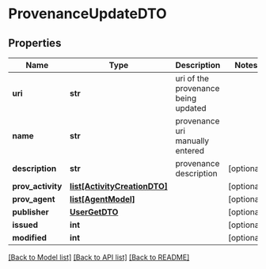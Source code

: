 # ProvenanceUpdateDTO

## Properties
Name | Type | Description | Notes
------------ | ------------- | ------------- | -------------
**uri** | **str** | uri of the provenance being updated | 
**name** | **str** | provenance uri manually entered | 
**description** | **str** | provenance description | [optional] 
**prov_activity** | [**list[ActivityCreationDTO]**](ActivityCreationDTO.md) |  | [optional] 
**prov_agent** | [**list[AgentModel]**](AgentModel.md) |  | [optional] 
**publisher** | [**UserGetDTO**](UserGetDTO.md) |  | [optional] 
**issued** | **int** |  | [optional] 
**modified** | **int** |  | [optional] 

[[Back to Model list]](../README.md#documentation-for-models) [[Back to API list]](../README.md#documentation-for-api-endpoints) [[Back to README]](../README.md)


